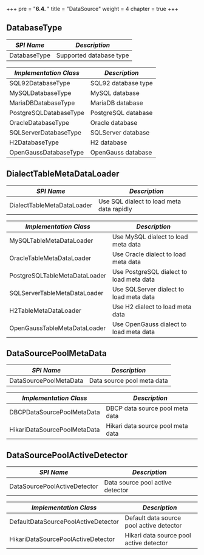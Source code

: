 +++
pre = "<b>6.4. </b>"
title = "DataSource"
weight = 4
chapter = true
+++

## DatabaseType

| *SPI Name*             | *Description*           |
| ---------------------- | ----------------------- |
| DatabaseType           | Supported database type |

| *Implementation Class* | *Description*           |
| ---------------------- | ----------------------- |
| SQL92DatabaseType      | SQL92 database type     |
| MySQLDatabaseType      | MySQL database          |
| MariaDBDatabaseType    | MariaDB database        |
| PostgreSQLDatabaseType | PostgreSQL database     |
| OracleDatabaseType     | Oracle database         |
| SQLServerDatabaseType  | SQLServer database      |
| H2DatabaseType         | H2 database             |
| OpenGaussDatabaseType  | OpenGauss database      |

## DialectTableMetaDataLoader

| *SPI Name*                   | *Description*                             |
| ---------------------------- | ----------------------------------------- |
| DialectTableMetaDataLoader   | Use SQL dialect to load meta data rapidly |

| *Implementation Class*       | *Description*                             |
| ---------------------------- | ----------------------------------------- |
| MySQLTableMetaDataLoader     | Use MySQL dialect to load meta data       |
| OracleTableMetaDataLoader    | Use Oracle dialect to load meta data      |
| PostgreSQLTableMetaDataLoader| Use PostgreSQL dialect to load meta data  |
| SQLServerTableMetaDataLoader | Use SQLServer dialect to load meta data   |
| H2TableMetaDataLoader        | Use H2 dialect to load meta data          |
| OpenGaussTableMetaDataLoader | Use OpenGauss dialect to load meta data   |

## DataSourcePoolMetaData

| *SPI Name*                    | *Description*              |
| ---------------------------- |----------------------------|
| DataSourcePoolMetaData        | Data source pool meta data |

| *Implementation Class*       | *Description*                     |
|------------------------------|-----------------------------------|
| DBCPDataSourcePoolMetaData   | DBCP data source pool meta data   |
| HikariDataSourcePoolMetaData | Hikari data source pool meta data |

## DataSourcePoolActiveDetector

| *SPI Name*                          | *Description*                            |
| ----------------------------------- | ---------------------------------------- |
| DataSourcePoolActiveDetector        | Data source pool active detector         |

| *Implementation Class*              | *Description*                            |
| ----------------------------------- | ---------------------------------------- |
| DefaultDataSourcePoolActiveDetector | Default data source pool active detector |
| HikariDataSourcePoolActiveDetector  | Hikari data source pool active detector  |
